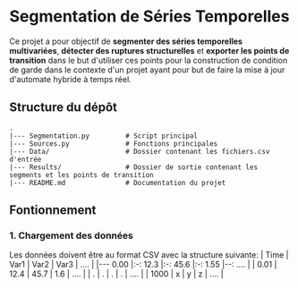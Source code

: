 # **Segmentation de Séries Temporelles**

Ce projet a pour objectif de **segmenter des séries temporelles multivariées**, **détecter des ruptures structurelles** et **exporter les points de transition** dans le but d'utiliser ces points pour la construction de condition de garde dans le contexte d'un projet ayant pour but de faire la mise à jour d'automate hybride à temps réel.

## **Structure du dépôt**
```
.
|--- Segmentation.py         # Script principal
|--- Sources.py              # Fonctions principales
|--- Data/                   # Dossier contenant les fichiers.csv d'entrée
|--- Results/                # Dossier de sortie contenant les segments et les points de transition
|--- README.md               # Documentation du projet
```

## **Fontionnement**

### 1. **Chargement des données**
Les données doivent être au format CSV avec la structure suivante:
|    Time   |    Var1   |    Var2   |    Var3   |    ....   |
|--- 0.00   |:-: 12.3   |:-: 45.6  |:-: 1.55   |--: ....   |
|   0.01    |   12.4    |    45.7   |   1.6    |  ....     |
|    .   |    .   |   .    |   .    |    ....   |
|   1000    |   x    |    y   |   z    |   ....    |
